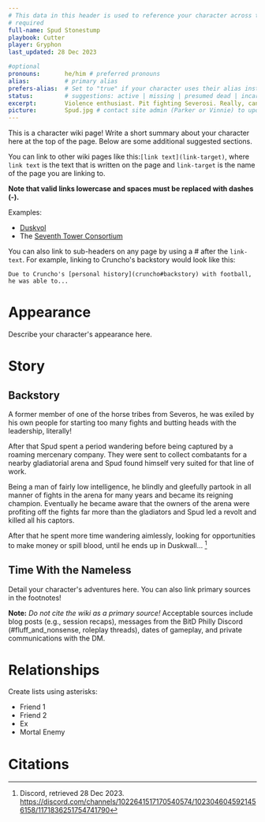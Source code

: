 ```yaml
---
# This data in this header is used to reference your character across the entire website. 
# required
full-name: Spud Stonestump
playbook: Cutter
player: Gryphon
last_updated: 28 Dec 2023

#optional
pronouns:       he/him # preferred pronouns
alias:          # primary alias
prefers-alias:  # Set to "true" if your character uses their alias instead of their name; otherwise, leave blank.
status:         # suggestions: active | missing | presumed dead | incarcerated | dead
excerpt:        Violence enthusiast. Pit fighting Severosi. Really, can't stress enough the enthusiasm for violence. # 1-2 sentences about the character
picture:        Spud.jpg # contact site admin (Parker or Vinnie) to update or change photo
---
```


This is a character wiki page! Write a short summary about your character here at the top of the page. Below are some additional suggested sections.

You can link to other wiki pages like this:`[link text](link-target)`, where `link text` is the text that is written on the page and `link-target` is the name of the page you are linking to.

**Note that valid links lowercase and spaces must be replaced with dashes (-).**

Examples:
* [Duskvol](duskvol)
* The [Seventh Tower Consortium](seventh-tower-consortium)

You can also link to sub-headers on any page by using a # after the `link-text`. For example, linking to Cruncho's backstory would look like this:

`Due to Cruncho's [personal history](cruncho#backstory) with football, he was able to...`


# Appearance
Describe your character's appearance here.

# Story
## Backstory

A former member of one of the horse tribes from Severos, he was exiled by his own people for starting too many fights and butting heads with the leadership, literally!

After that Spud spent a period wandering before being captured by a roaming mercenary company. They were sent to collect combatants for a nearby gladiatorial arena and Spud found himself very suited for that line of work. 

Being a man of fairly low intelligence, he blindly and gleefully partook in all manner of fights in the arena for many years and became its reigning champion. 
Eventually he became aware that the owners of the arena were profiting off the fights far more than the gladiators and Spud led a revolt and killed all his captors. 

After that he spent more time wandering aimlessly, looking for opportunities to make money or spill blood, until he ends up in Duskwall… [^intro-post]

## Time With the Nameless
Detail your character's adventures here. You can also link primary sources in the footnotes!

**Note:** _Do not cite the wiki as a primary source!_ Acceptable sources include blog posts (e.g., session recaps), messages from the BitD Philly Discord (#fluff_and_nonsense, roleplay threads), dates of gameplay, and private communications with the DM. 

# Relationships
Create lists using asterisks:

* Friend 1
* Friend 2
* Ex
* Mortal Enemy

# Citations

[^intro-post]: Discord, retrieved 28 Dec 2023. <https://discord.com/channels/1022641517170540574/1023046045921456158/1171836251754741790>

